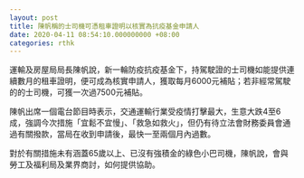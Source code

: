 ```yaml
---
layout: post
title: 陳帆稱的士司機可憑租車證明以核實為抗疫基金申請人
date: 2020-04-11 08:54:10.000000000 +08:00
categories: rthk
---
```


運輸及房屋局局長陳帆說，新一輪防疫抗疫基金下，持駕駛證的士司機如能提供連續數月的租車證明，便可成為核實申請人，獲取每月6000元補貼；若非經常駕駛的的士司機，可獲一次過7500元補貼。

陳帆出席一個電台節目時表示，交通運輸行業受疫情打擊最大，生意大跌4至6成，強調今次措施「宜鬆不宜慢」、「救急如救火」，但仍有待立法會財務委員會通過有關撥款，當局在收到申請後，最快一至兩個月內過數。

對於有關措施未有涵蓋65歲以上、已沒有強積金的綠色小巴司機，陳帆說，會與勞工及福利局及業界商討，如何提供協助。
